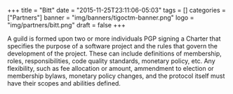 +++
title = "Bitt"
date = "2015-11-25T23:11:06-05:03"
tags = []
categories = ["Partners"]
banner = "img/banners/tigoctm-banner.png"
logo = "img/partners/bitt.png"
draft = false
+++

A guild is formed upon two or more individuals PGP signing a Charter that specifies the purpose of a software project and the rules that govern the development of the project. These can include definitions of membership, roles, responsibilities, code quality standards, monetary policy, etc. Any flexibility, such as fee allocation or amount, ammendment to election or membership bylaws, monetary policy changes, and the protocol itself must have their scopes and abilities defined.
